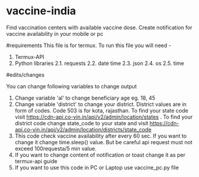 # vaccine-india
Find vaccination centers with available vaccine dose. Create notification for vaccine availability in your mobile or pc

#requirements 
This file is for termux. To run this file you will need -
1. Termux-API
2. Python libraries
2.1. requests
2.2. date time
2.3. json
2.4. os
2.5. time

#edits/changes

You can change following variables to change output
1. Change variable 'al' to change beneficiary age eg. 18, 45
2. Change variable 'district' to change your district. District values are in form of codes. Code 503 is for kota, rajasthan. To find your state code visit https://cdn-api.co-vin.in/api/v2/admin/location/states . To find your district code change state_code to your state and visit https://cdn-api.co-vin.in/api/v2/admin/location/districts/state_code
3. This code check vaccine availability after every 60 sec. If you want to change it change time.sleep() value. But be careful api request must not exceed 100requesta/5 min value. 
4. If you want to change content of notification or toast change it as per termux-api guide 
5. If you want to use this code in PC or Laptop use vaccine_pc.py file

